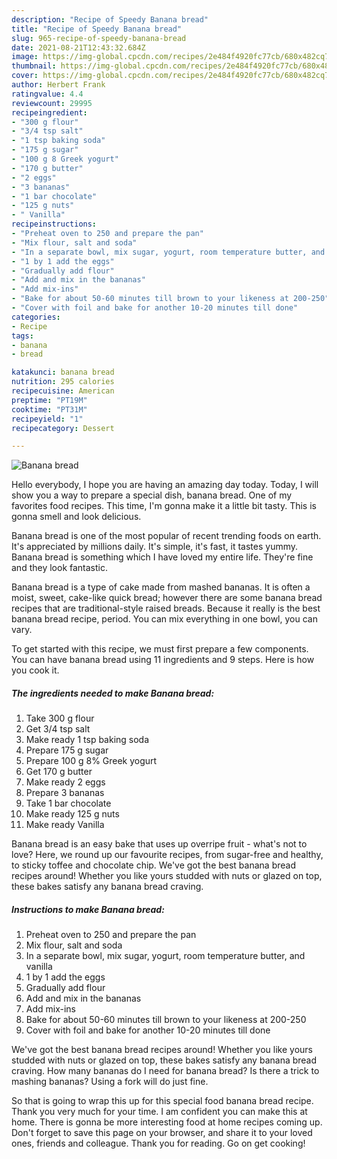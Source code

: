 ```yaml
---
description: "Recipe of Speedy Banana bread"
title: "Recipe of Speedy Banana bread"
slug: 965-recipe-of-speedy-banana-bread
date: 2021-08-21T12:43:32.684Z
image: https://img-global.cpcdn.com/recipes/2e484f4920fc77cb/680x482cq70/banana-bread-recipe-main-photo.jpg
thumbnail: https://img-global.cpcdn.com/recipes/2e484f4920fc77cb/680x482cq70/banana-bread-recipe-main-photo.jpg
cover: https://img-global.cpcdn.com/recipes/2e484f4920fc77cb/680x482cq70/banana-bread-recipe-main-photo.jpg
author: Herbert Frank
ratingvalue: 4.4
reviewcount: 29995
recipeingredient:
- "300 g flour"
- "3/4 tsp salt"
- "1 tsp baking soda"
- "175 g sugar"
- "100 g 8 Greek yogurt"
- "170 g butter"
- "2 eggs"
- "3 bananas"
- "1 bar chocolate"
- "125 g nuts"
- " Vanilla"
recipeinstructions:
- "Preheat oven to 250 and prepare the pan"
- "Mix flour, salt and soda"
- "In a separate bowl, mix sugar, yogurt, room temperature butter, and vanilla"
- "1 by 1 add the eggs"
- "Gradually add flour"
- "Add and mix in the bananas"
- "Add mix-ins"
- "Bake for about 50-60 minutes till brown to your likeness at 200-250"
- "Cover with foil and bake for another 10-20 minutes till done"
categories:
- Recipe
tags:
- banana
- bread

katakunci: banana bread 
nutrition: 295 calories
recipecuisine: American
preptime: "PT19M"
cooktime: "PT31M"
recipeyield: "1"
recipecategory: Dessert

---
```



![Banana bread](https://img-global.cpcdn.com/recipes/2e484f4920fc77cb/680x482cq70/banana-bread-recipe-main-photo.jpg)

Hello everybody, I hope you are having an amazing day today. Today, I will show you a way to prepare a special dish, banana bread. One of my favorites food recipes. This time, I'm gonna make it a little bit tasty. This is gonna smell and look delicious.

Banana bread is one of the most popular of recent trending foods on earth. It's appreciated by millions daily. It's simple, it's fast, it tastes yummy. Banana bread is something which I have loved my entire life. They're fine and they look fantastic.

Banana bread is a type of cake made from mashed bananas. It is often a moist, sweet, cake-like quick bread; however there are some banana bread recipes that are traditional-style raised breads. Because it really is the best banana bread recipe, period. You can mix everything in one bowl, you can vary.


To get started with this recipe, we must first prepare a few components. You can have banana bread using 11 ingredients and 9 steps. Here is how you cook it.

<!--inarticleads1-->

##### The ingredients needed to make Banana bread:

1. Take 300 g flour
1. Get 3/4 tsp salt
1. Make ready 1 tsp baking soda
1. Prepare 175 g sugar
1. Prepare 100 g 8% Greek yogurt
1. Get 170 g butter
1. Make ready 2 eggs
1. Prepare 3 bananas
1. Take 1 bar chocolate
1. Make ready 125 g nuts
1. Make ready  Vanilla


Banana bread is an easy bake that uses up overripe fruit - what&#39;s not to love? Here, we round up our favourite recipes, from sugar-free and healthy, to sticky toffee and chocolate chip. We&#39;ve got the best banana bread recipes around! Whether you like yours studded with nuts or glazed on top, these bakes satisfy any banana bread craving. 

<!--inarticleads2-->

##### Instructions to make Banana bread:

1. Preheat oven to 250 and prepare the pan
1. Mix flour, salt and soda
1. In a separate bowl, mix sugar, yogurt, room temperature butter, and vanilla
1. 1 by 1 add the eggs
1. Gradually add flour
1. Add and mix in the bananas
1. Add mix-ins
1. Bake for about 50-60 minutes till brown to your likeness at 200-250
1. Cover with foil and bake for another 10-20 minutes till done


We&#39;ve got the best banana bread recipes around! Whether you like yours studded with nuts or glazed on top, these bakes satisfy any banana bread craving. How many bananas do I need for banana bread? Is there a trick to mashing bananas? Using a fork will do just fine. 

So that is going to wrap this up for this special food banana bread recipe. Thank you very much for your time. I am confident you can make this at home. There is gonna be more interesting food at home recipes coming up. Don't forget to save this page on your browser, and share it to your loved ones, friends and colleague. Thank you for reading. Go on get cooking!
